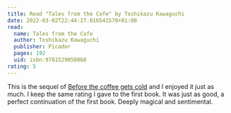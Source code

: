 ```yaml
---
title: Read "Tales from the Cafe" by Toshikazu Kawaguchi
date: 2022-03-02T22:44:27.016541578+01:00
read:
  name: Tales from the Cafe
  author: Toshikazu Kawaguchi
  publisher: Picador
  pages: 192
  uid: isbn:9781529050868
rating: 5
---
```


This is the sequel of [Before the coffee gets cold](/2022/01/26/before-the-coffee-gets-cold) and I enjoyed it just as much. I keep the same rating I gave to the first book. It was just as good, a perfect continuation of the first book. Deeply magical and sentimental.
